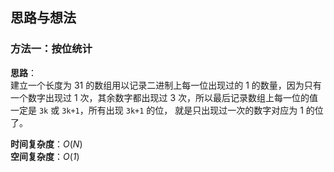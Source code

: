 ## 思路与想法
### 方法一：按位统计
**思路**：  
建立一个长度为 31 的数组用以记录二进制上每一位出现过的 1 的数量，因为只有一个数字出现过 1 次，其余数字都出现过 3 次，所以最后记录数组上每一位的值一定是 `3k` 或 `3k+1`，所有出现 `3k+1` 的位，
就是只出现过一次的数字对应为 1 的位了。


**时间复杂度**：*O*(*N*)  
**空间复杂度**：*O*(*1*)
